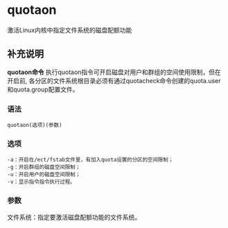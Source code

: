 quotaon
===

激活Linux内核中指定文件系统的磁盘配额功能

## 补充说明

**quotaon命令** 执行quotaon指令可开启磁盘对用户和群组的空间使用限制，但在开启前, 各分区的文件系统根目录必须有通过quotacheck命令创建的quota.user和quota.group配置文件。

###  语法

```shell
quotaon(选项)(参数)
```

###  选项

```shell
-a：开启在/ect/fstab文件里，有加入quota设置的分区的空间限制；
-g：开启群组的磁盘空间限制；
-u：开启用户的磁盘空间限制；
-v：显示指令指令执行过程。
```

###  参数

文件系统：指定要激活磁盘配额功能的文件系统。


<!-- Linux命令行搜索引擎：https://jaywcjlove.github.io/linux-command/ -->
